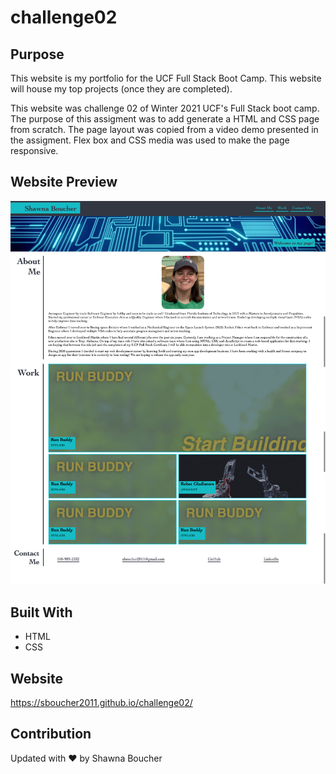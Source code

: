# challenge02

## Purpose
This website is my portfolio for the UCF Full Stack Boot Camp.  This website will house my top projects (once they are completed).

This website was challenge 02 of Winter 2021 UCF's Full Stack boot camp.  The purpose of this assigment was to add generate a HTML and CSS page from scratch.  The page layout was copied from a video demo presented in the assigment.  Flex box and CSS media was used to make the page responsive.

## Website Preview
![alt text](https://github.com/sboucher2011/challenge02/blob/main/assets/images/website_image_for_readme.png)

## Built With
* HTML
* CSS

## Website
https://sboucher2011.github.io/challenge02/

## Contribution
Updated with ❤️ by Shawna Boucher